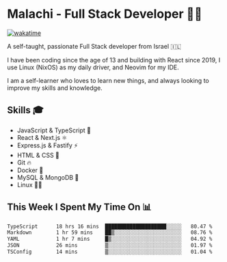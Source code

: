 # Malachi - Full Stack Developer 🚀🔥
[![wakatime](https://wakatime.com/badge/user/112ec769-e669-4b78-a46f-cf4343930741.svg)](https://wakatime.com/@112ec769-e669-4b78-a46f-cf4343930741)

A self-taught, passionate Full Stack developer from Israel 🇮🇱

I have been coding since the age of 13 and building with React since 2019, I use Linux (NixOS) as my daily driver, and Neovim for my IDE.

I am a self-learner who loves to learn new things, and always looking to improve my skills and knowledge.

## Skills 🎓
- JavaScript & TypeScript 💎
- React & Next.js ⚛️
- Express.js & Fastify ⚡️
- HTML & CSS 🎨
- Git 🔥
- Docker 🐳
- MySQL & MongoDB 💾
- Linux 👨‍💻

## This Week I Spent My Time On 📊
<!--START_SECTION:waka-->

```txt
TypeScript      18 hrs 16 mins  ████████████████████░░░░░   80.47 %
Markdown        1 hr 59 mins    ██▒░░░░░░░░░░░░░░░░░░░░░░   08.76 %
YAML            1 hr 7 mins     █▒░░░░░░░░░░░░░░░░░░░░░░░   04.92 %
JSON            26 mins         ▒░░░░░░░░░░░░░░░░░░░░░░░░   01.97 %
TSConfig        14 mins         ▒░░░░░░░░░░░░░░░░░░░░░░░░   01.04 %
```

<!--END_SECTION:waka-->
